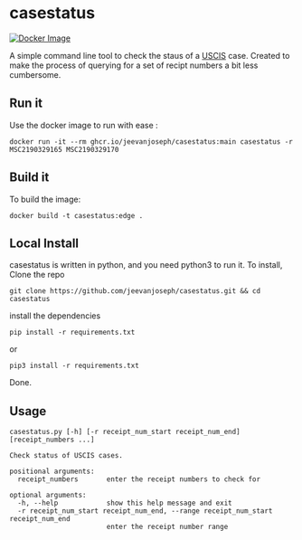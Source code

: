 # casestatus

[![Docker Image](https://github.com/jeevanjoseph/casestatus/actions/workflows/publish-image.yaml/badge.svg?branch=main&event=push)](https://github.com/jeevanjoseph/casestatus/actions/workflows/publish-image.yaml)

A simple command line tool to check the staus of a [USCIS](https://egov.uscis.gov/casestatus/landing.do) case.
Created to make the process of querying for a set of recipt numbers a bit less cumbersome.

## Run it

Use the docker image to run with ease :

```
docker run -it --rm ghcr.io/jeevanjoseph/casestatus:main casestatus -r MSC2190329165 MSC2190329170
```
## Build it

To build the image: 

```
docker build -t casestatus:edge .
```


## Local Install

casestatus is written in python, and you need python3 to run it. To install, Clone the repo

```
git clone https://github.com/jeevanjoseph/casestatus.git && cd casestatus
```

install the dependencies

```
pip install -r requirements.txt
```
or 
```
pip3 install -r requirements.txt
```
Done.

## Usage

```
casestatus.py [-h] [-r receipt_num_start receipt_num_end] [receipt_numbers ...]

Check status of USCIS cases.

positional arguments:
  receipt_numbers       enter the receipt numbers to check for

optional arguments:
  -h, --help            show this help message and exit
  -r receipt_num_start receipt_num_end, --range receipt_num_start receipt_num_end
                        enter the receipt number range
``` 
